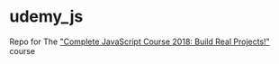 # udemy_js

Repo for The <a href="https://www.udemy.com/the-complete-javascript-course/">"Complete JavaScript Course 2018: Build Real Projects!"</a> course
